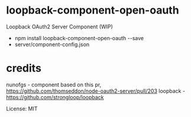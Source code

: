 # loopback-component-open-oauth

Loopback OAuth2 Server Component (WIP)

* npm install loopback-component-open-oauth --save
* server/component-config.json

# credits

nunofgs - component based on this pr, https://github.com/thomseddon/node-oauth2-server/pull/203
loopback - https://github.com/strongloop/loopback

License: MIT